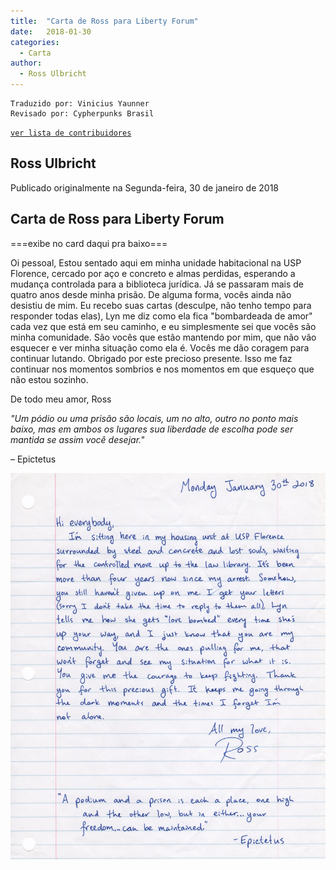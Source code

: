 ```yaml
---
title:  "Carta de Ross para Liberty Forum"
date:   2018-01-30
categories:
  - Carta
author:
  - Ross Ulbricht
---
```


```
Traduzido por: Vinicius Yaunner
Revisado por: Cypherpunks Brasil
```
[```ver lista de contribuidores```](/about/#contribuidores)

## Ross Ulbricht
Publicado originalmente na Segunda-feira, 30 de janeiro de 2018

## Carta de Ross para Liberty Forum
===exibe no card daqui pra baixo===

Oi pessoal,
Estou sentado aqui em minha unidade habitacional na USP Florence, cercado por aço e concreto e almas perdidas, esperando a mudança controlada para a biblioteca jurídica. Já se passaram mais de quatro anos desde minha prisão. De alguma forma, vocês ainda não desistiu de mim. Eu recebo suas cartas (desculpe, não tenho tempo para responder todas elas), Lyn me diz como ela fica "bombardeada de amor" cada vez que está em seu caminho, e eu simplesmente sei que vocês são minha comunidade. São vocês que estão mantendo por mim, que não vão esquecer e ver minha situação como ela é.
Vocês me dão coragem para continuar lutando. Obrigado por este precioso presente. Isso me faz continuar nos momentos sombrios e nos momentos em que esqueço que não estou sozinho.

De todo meu amor,
Ross

_"Um pódio ou uma prisão são locais, um no alto, outro no ponto mais baixo, mas em ambos os lugares sua liberdade de escolha pode ser mantida se assim você desejar."_

– Epictetus

![carta para liberty forum](../stuff//Liberty_Forum_letter_2018.jpg)